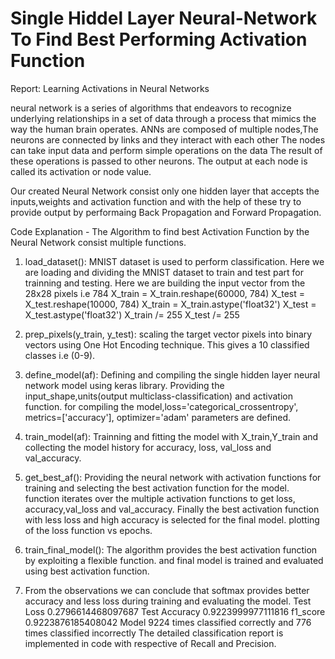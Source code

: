 # Single Hiddel Layer Neural-Network To Find Best Performing Activation Function

Report: Learning Activations in Neural Networks

neural network is a series of algorithms that endeavors to recognize underlying relationships in a set of data through a process 
that mimics the way the human brain operates. ANNs are composed of multiple nodes,The neurons are connected by links and they 
interact with each other The nodes can take input data and perform simple operations on the data The result of these operations 
is passed to other neurons. The output at each node is called its activation or node value.

Our created Neural Network consist only one hidden layer that accepts the inputs,weights and activation function and with the
help of these try to provide output by performaing Back Propagation and Forward Propagation.

Code Explanation - 
The Algorithm to find best Activation Function by the Neural Network consist multiple functions.
 1. load_dataset(): MNIST dataset is used to perform classification. Here we are loading and dividing the 
    MNIST dataset to train and test part for trainning and testing.
    Here we are building the input vector from the 28x28 pixels i.e 784
     X_train = X_train.reshape(60000, 784)
     X_test = X_test.reshape(10000, 784)
     X_train = X_train.astype('float32')
     X_test = X_test.astype('float32') 
     X_train /= 255
     X_test /= 255
 
 2. prep_pixels(y_train, y_test): scaling the target vector pixels into binary vectors using One Hot Encoding technique.
    This gives a 10 classified classes i.e (0-9).

 3. define_model(af): Defining and compiling the single hidden layer neural network model using keras library. Providing
    the input_shape,units(output multiclass-classification) and activation function. for compiling the model,loss='categorical_crossentropy',
    metrics=['accuracy'], optimizer='adam' parameters are defined.
 
 4. train_model(af): Trainning and fitting the model with X_train,Y_train and collecting the model history for accuracy, loss, val_loss and val_accuracy.

 5. get_best_af(): Providing the neural network with activation functions for training and selecting the best activation function for the model.
    function iterates over the multiple activation functions to get loss, accuracy,val_loss and val_accuracy. Finally the best activation function with less loss 
    and high accuracy is selected for the final model. plotting of the loss function vs epochs.
 
 6. train_final_model(): The algorithm provides the best activation function by exploiting a flexible function. and final model is trained and evaluated using 
    best activation function.
 
 7. From the observations we can conclude that softmax provides better accuracy and less loss during training and evaluating the model.
    Test Loss 0.2796614468097687
    Test Accuracy 0.9223999977111816
    f1_score 0.9223876185408042
    Model 9224 times classified correctly and 776 times classified incorrectly
    The detailed classification report is implemented in code with respective of Recall and Precision.
